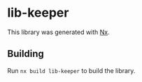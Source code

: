 # lib-keeper

This library was generated with [Nx](https://nx.dev).

## Building

Run `nx build lib-keeper` to build the library.
